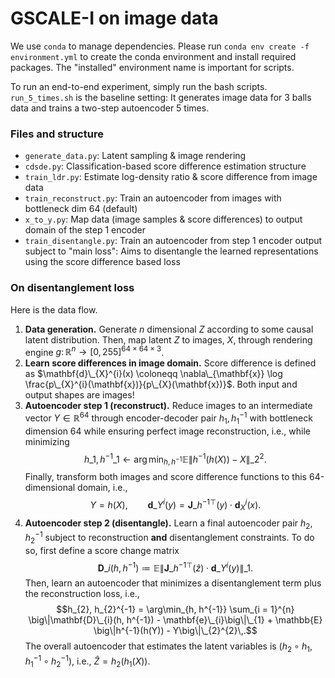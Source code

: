 # GSCALE-I on image data

We use `conda` to manage dependencies. Please run
``conda env create -f environment.yml``
to create the conda environment and install required packages.
The "installed" environment name is important for scripts.

To run an end-to-end experiment, simply run the bash scripts.
`run_5_times.sh` is the baseline setting: It generates image data
for 3 balls data and trains a two-step autoencoder 5 times.

### Files and structure

- `generate_data.py`: Latent sampling & image rendering
- `cdsde.py`: Classification-based score difference estimation
    structure
- `train_ldr.py`: Estimate log-density ratio & score difference
    from image data
- `train_reconstruct.py`: Train an autoencoder from images with
    bottleneck dim 64 (default)
- `x_to_y.py`: Map data (image samples & score differences) to
    output domain of the step 1 encoder
- `train_disentangle.py`: Train an autoencoder from step 1 encoder
    output subject to "main loss": Aims to disentangle the learned
    representations using the score difference based loss

### On disentanglement loss

Here is the data flow.
1. **Data generation.** Generate $n$ dimensional $Z$ according to some causal latent distribution. Then, map latent $Z$ to images, $X$, through rendering engine $g \colon \mathbb{R}^{n} \to [0, 255]^{64 \times 64 \times 3}$.
3. **Learn score differences in image domain.** Score difference is defined as $\mathbf{d}\_{X}^{i}(x) \coloneqq \nabla\_{\mathbf{x}} \log \frac{p\_{X}^{i}(\mathbf{x})}{p\_{X}(\mathbf{x})}$. Both input and output shapes are images!
4. **Autoencoder step 1 (reconstruct).** Reduce images to an intermediate vector $Y \in \mathbb{R}^{64}$ through encoder-decoder pair $h_{1}, h_{1}^{-1}$ with bottleneck dimension 64 while ensuring perfect image reconstruction, i.e., while minimizing $$h\_{1}, h^{-1}\_{1} \gets \arg\min_{h, h^{-1}} \mathbb{E} \big\|h^{-1}(h(X)) - X\big\|\_{2}^{2}  .$$ Finally, transform both images and score difference functions to this 64-dimensional domain, i.e., $$Y = h(X) , \qquad\mathbf{d}\_{Y}^{i}(y) = \mathbf{J}\_{h^{-1}}^{\top}(y) \cdot \mathbf{d}_{X}^{i}(x).$$
6. **Autoencoder step 2 (disentangle).** Learn a final autoencoder pair $h_{2}, h_{2}^{-1}$ subject to reconstruction **and** disentanglement constraints. To do so, first define a score change matrix $$\mathbf{D}\_{i}(h, h^{-1}) \coloneqq \mathbb{E} \big\|\mathbf{J}\_{h^{-1}}^{\top}(\hat z) \cdot \mathbf{d}\_{Y}^{i}(y)\big\|\_{1}.$$ Then, learn an autoencoder that minimizes a disentanglement term plus the reconstruction loss, i.e.,
$$h_{2}, h_{2}^{-1} = \arg\min_{h, h^{-1}} \sum_{i = 1}^{n} \big\|\mathbf{D}\_{i}(h, h^{-1}) - \mathbf{e}\_{i}\big\|\_{1} + \mathbb{E} \big\|h^{-1}(h(Y)) - Y\big\|\_{2}^{2}\,.$$ The overall autoencoder that estimates the latent variables is $(h_{2} \circ h_{1}, h_{1}^{-1} \circ h_{2}^{-1})$, i.e., $\hat{Z} = h_{2}(h_{1}(X))$.
